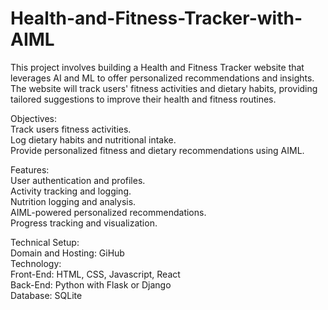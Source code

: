 # Health-and-Fitness-Tracker-with-AIML
This project involves building a Health and Fitness Tracker website that leverages AI and ML to offer personalized recommendations and insights. The website will track users' fitness activities and dietary habits, providing tailored suggestions to improve their health and fitness routines.

Objectives:<br>
Track users fitness activities.<br>
Log dietary habits and nutritional intake.<br>
Provide personalized fitness and dietary recommendations using AIML.<br>

Features:<br>
User authentication and profiles.<br>
Activity tracking and logging.<br>
Nutrition logging and analysis.<br>
AIML-powered personalized recommendations.<br>
Progress tracking and visualization.<br>

Technical Setup:<br>
Domain and Hosting: GiHub<br>
Technology:<br>
Front-End: HTML, CSS, Javascript, React<br>
Back-End: Python with Flask or Django<br>
Database: SQLite
